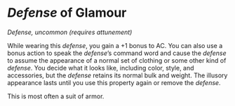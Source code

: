 # *Defense* of Glamour
*Defense, uncommon (requires attunement)*

While wearing this *defense*, you gain a +1 bonus to AC. You can also use a bonus action to speak the *defense*’s command word and cause the *defense* to assume the appearance of a normal set of clothing or some other kind of *defense*. You decide what it looks like, including color, style, and accessories, but the *defense* retains its normal bulk and weight. The illusory appearance lasts until you use this property again or remove the *defense*.

This is most often a suit of armor.
